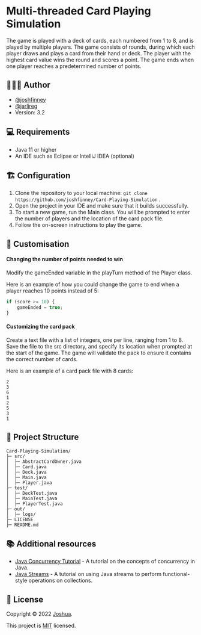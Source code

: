 
# Multi-threaded Card Playing Simulation
The game is played with a deck of cards, each numbered from 1 to 8, and is played by multiple players. The game consists of rounds, during which each player draws and plays a card from their hand or deck. The player with the highest card value wins the round and scores a point. The game ends when one player reaches a predetermined number of points.

## 👨🏽‍🎓 Author
- [@joshfinney](https://github.com/joshfinney)
- [@jarljreg](https://github.com/JarlJreg)
- Version: 3.2

## 💻 Requirements
- Java 11 or higher
- An IDE such as Eclipse or IntelliJ IDEA (optional)

## 🏗️ Configuration
1. Clone the repository to your local machine: ```git clone https://github.com/joshfinney/Card-Playing-Simulation```  .
2. Open the project in your IDE and make sure that it builds successfully.
3. To start a new game, run the Main class. You will be prompted to enter the number of players and the location of the card pack file.
4. Follow the on-screen instructions to play the game.

## 🎨 Customisation
#### Changing the number of points needed to win
Modify the gameEnded variable in the playTurn method of the Player class.

Here is an example of how you could change the game to end when a player reaches 10 points instead of 5:
```javascript
if (score >= 10) {
    gameEnded = true;
}
```

#### Customizing the card pack
Create a text file with a list of integers, one per line, ranging from 1 to 8. Save the file to the src directory, and specify its location when prompted at the start of the game. The game will validate the pack to ensure it contains the correct number of cards.

Here is an example of a card pack file with 8 cards:
```
2
3
6
1
2
5
3
1
```

## 🌲 Project Structure
```
Card-Playing-Simulation/
├─ src/
│  ├─ AbstractCardOwner.java
│  ├─ Card.java
│  ├─ Deck.java
│  ├─ Main.java
│  ├─ Player.java
├─ test/
│  ├─ DeckTest.java
│  ├─ MainTest.java
│  ├─ PlayerTest.java
├─ out/
│  ├─ logs/
├─ LICENSE
├─ README.md
```

## 📚 Additional resources
- [Java Concurrency Tutorial](https://docs.oracle.com/javase/tutorial/essential/concurrency/) - A tutorial on the concepts of concurrency in Java.
- [Java Streams](https://docs.oracle.com/javase/tutorial/collections/streams/) - A tutorial on using Java streams to perform functional-style operations on collections.


## 📝 License
Copyright © 2022 [Joshua](https://github.com/joshfinney).

This project is [MIT](https://choosealicense.com/licenses/mit/) licensed.
